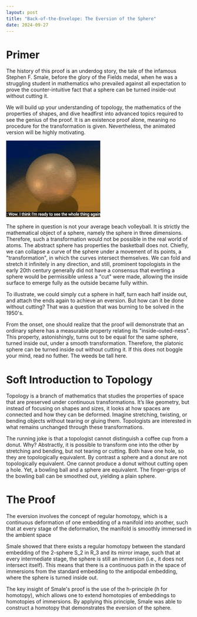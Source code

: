 ```yaml
---
layout: post
title: "Back-of-the-Envelope: The Eversion of the Sphere"
date: 2024-09-27
---
```


# Primer
The history of this proof is an underdog story, the tale of the infamous Stephen F. Smale, before the glory of the Fields medal, when he was a struggling student in mathematics who prevailed against all expectation to prove the counter-intuitive fact that a sphere can be turned inside-out without cutting it. 

We will build up your understanding of topology, the mathematics of the properties of shapes, and dive headfirst into advanced topics required to see the genius of the proof. It is an existence proof alone, meaning no procedure for the transformation is given. Nevertheless, the animated version will be highly motivating.

![evert-gif](/blog/assets/2024/eversion/eversion.gif)

The sphere in question is not your average beach volleyball. It is strictly the mathematical object of a sphere, namely the sphere in three dimensions. Therefore, such a transformation would not be possible in the real world of atoms. The abstract sphere has properties the basketball does not. Chiefly, we can collapse a curve of the sphere under a movement of its points, a "transformation", in which the curves intersect themselves. We can fold and stretch it infinitely in any direction, and still, prominent topologists in the early 20th century generally did not have a consensus that everting a sphere would be permissible unless a "cut" were made, allowing the inside surface to emerge fully as the outside became fully within. 

To illustrate, we could simply cut a sphere in half, turn each half inside out, and attach the ends again to achieve an eversion. But how can it be done without cutting? That was a question that was burning to be solved in the 1950's.

From the onset, one should realize that the proof will demonstrate that an ordinary sphere has a measurable property relating its "inside-outed-ness". This property, astonishingly, turns out to be equal for the same sphere, turned inside out, under a smooth transformation. Therefore, the platonic sphere can be turned inside out without cutting it. If this does not boggle your mind, read no futher. The weeds be tall here.

# Soft Introduction to Topology

Topology is a branch of mathematics that studies the properties of space that are preserved under continuous transformations. It’s like geometry, but instead of focusing on shapes and sizes, it looks at how spaces are connected and how they can be deformed. Imagine stretching, twisting, or bending objects without tearing or gluing them. Topologists are interested in what remains unchanged through these transformations.

The running joke is that a topologist cannot distinguish a coffee cup from a donut. Why? Abstractly, it is possible to transform one into the other by stretching and bending, but not tearing or cutting. Both have one hole, so they are topologically equivalent. By contrast a sphere and a donut are not topologically equivalent. One cannot produce a donut without cutting open a hole. Yet, a bowling ball and a sphere are equivalent. The finger-grips of the bowling ball can be smoothed out, yielding a plain sphere.  

# The Proof

The eversion involves the concept of regular homotopy, which is a continuous deformation of one embedding of a manifold into another, such that at every stage of the deformation, the manifold is smoothly immersed in the ambient space

Smale showed that there exists a regular homotopy between the standard embedding of the 2-sphere S_2 in R_3 and its mirror image, such that at every intermediate stage, the sphere is still an immersion (i.e., it does not intersect itself). This means that there is a continuous path in the space of immersions from the standard embedding to the antipodal embedding, where the sphere is turned inside out.

The key insight of Smale's proof is the use of the h-principle (h for homotopy), which allows one to extend homotopies of embeddings to homotopies of immersions. By applying this principle, Smale was able to construct a homotopy that demonstrates the eversion of the sphere.
